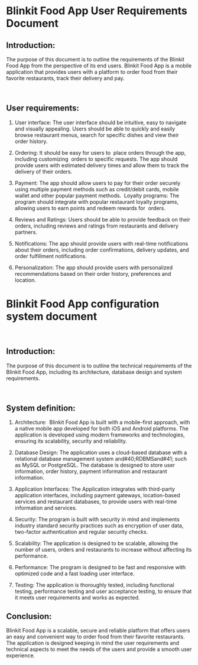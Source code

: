# **Blinkit Food App User Requirements Document**

## **Introduction:**

The purpose of this document is to outline the requirements of the Blinkit Food App from the perspective of its end users. Blinkit Food App is a mobile application that provides users with a platform to order food from their favorite restaurants, track their delivery and pay.

 
## **User requirements:**

1) User interface: The user interface should be intuitive, easy to navigate and visually appealing. Users should be able to quickly and easily browse restaurant menus, search for specific dishes and view their order history. 

2) Ordering: It should be easy for users to  place orders through the app, including customizing  orders to specific requests. The app should provide users with estimated delivery times and allow them to track the delivery of their orders. 

3) Payment: The app should allow users to pay for their order securely using multiple payment methods such as credit/debit cards, mobile wallet and other popular payment methods.  Loyalty programs: The program should integrate with popular restaurant loyalty programs, allowing users to earn points and redeem rewards for  orders.  

4) Reviews and Ratings: Users should be able to provide feedback on their orders, including reviews and ratings from restaurants and delivery partners.  

5) Notifications: The app should provide users with real-time notifications about their orders, including order confirmations, delivery updates, and order fulfillment notifications.  

6) Personalization: The app should provide users with personalized recommendations based on their order history, preferences and location. 
 
 
# **Blinkit Food App configuration system document**
 
## **Introduction:**

The purpose of this document is to outline the technical requirements of the Blinkit Food App, including its architecture, database design and system requirements. 

 
## **System definition:**

1) Architecture:  Blinkit Food App is built with a mobile-first approach, with a native mobile app developed for both iOS and Android platforms. The application is developed using modern frameworks and technologies, ensuring its scalability, security and reliability. 

2) Database Design: The application uses a cloud-based database with a relational database management system and#40;RDBMSand#41; such as MySQL or PostgreSQL. The database is designed to store user information, order history, payment information and restaurant information. 

3) Application Interfaces: The Application integrates with third-party application interfaces, including payment gateways, location-based services and restaurant databases, to provide users with real-time information and services. 

4) Security: The program is built with security in mind and implements industry standard security practices such as encryption of user data, two-factor authentication and regular security checks. 

5) Scalability: The application is designed to be scalable, allowing the number of users, orders and restaurants to increase without affecting its performance. 

6) Performance: The program is designed to be fast and responsive with optimized code and a fast loading user interface. 

7) Testing: The application is thoroughly tested, including functional testing, performance testing and user acceptance testing, to ensure that it meets user requirements and works as expected. 


## **Conclusion:**

Blinkit Food App is a scalable, secure and reliable platform that offers users  an easy and convenient way to order food from their favorite restaurants. The application is designed keeping in mind the user requirements and technical aspects to meet the needs of the users and provide a smooth user experience.

